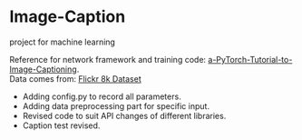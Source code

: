 # Image-Caption
project for machine learning <br />


Reference for network framework and training code: <a href="https://github.com/sgrvinod/a-PyTorch-Tutorial-to-Image-Captioning">a-PyTorch-Tutorial-to-Image-Captioning</a>. <br />
Data comes from: <a href="https://www.kaggle.com/adityajn105/flickr8k?select=Images">Flickr 8k Dataset</a> <br />


- Adding config.py to record all parameters.
- Adding data preprocessing part for specific input.
- Revised code to suit API changes of different libraries.
- Caption test revised.
